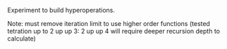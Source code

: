Experiment to build hyperoperations.

Note: must remove iteration limit to use higher order functions (tested tetration up to 2 up up 3: 2 up up 4 will require deeper recursion depth to calculate) 
